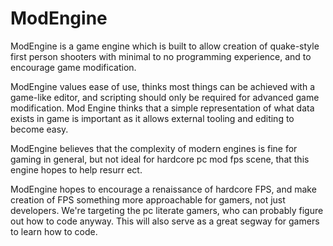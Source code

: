 # ModEngine

ModEngine is a game engine which is built to allow creation of quake-style first person shooters with minimal to no programming experience, and to encourage game modification. 

ModEngine values ease of use, thinks most things can be achieved with a game-like editor, and scripting should only be required for advanced game modification. 
Mod Engine thinks that a simple representation of what data exists in game is important as it allows external tooling and editing to become easy. 

ModEngine believes that the complexity of modern engines is fine for gaming in general, but not ideal for hardcore pc mod fps scene, that this engine hopes to help resurr
ect. 

ModEngine hopes to encourage a renaissance of hardcore FPS, and make creation of FPS something more approachable for gamers, not just developers.  We're targeting the pc literate gamers, who can probably figure out how to code anyway.  This will also serve as a great segway for gamers to learn how to code.
